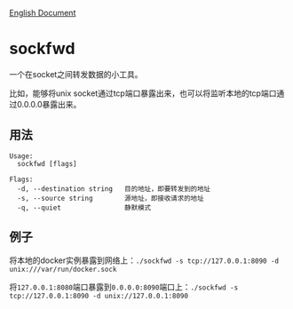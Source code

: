 [English Document](./README.en.md)

# sockfwd

一个在socket之间转发数据的小工具。

比如，能够将unix socket通过tcp端口暴露出来，也可以将监听本地的tcp端口通过0.0.0.0暴露出来。

## 用法

```
Usage:
  sockfwd [flags]

Flags:
  -d, --destination string   目的地址，即要转发到的地址
  -s, --source string        源地址，即接收请求的地址
  -q, --quiet                静默模式
```

## 例子

将本地的docker实例暴露到网络上：`./sockfwd -s tcp://127.0.0.1:8090 -d unix:///var/run/docker.sock`

将`127.0.0.1:8080`端口暴露到`0.0.0.0:8090`端口上：`./sockfwd -s tcp://127.0.0.1:8090 -d unix://127.0.0.1:8090`

